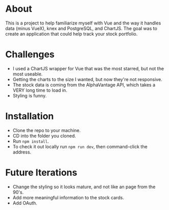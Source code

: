 # About

This is a project to help familiarize myself with Vue and the way it handles data (minus VueX), knex and PostgreSQL, and ChartJS. The goal was to create an application that could help track your stock portfolio.

# Challenges

* I used a ChartJS wrapper for Vue that was the most starred, but not the most useable.
* Getting the charts to the size I wanted, but now they're not responsive.
* The stock data is coming from the AlphaVantage API, which takes a VERY long time to load in.
* Styling is funny.

# Installation

* Clone the repo to your machine.
* CD into the folder you cloned.
* Run `npm install`.
* To check it out locally run `npm run dev`, then command-click the address.

# Future Iterations

* Change the styling so it looks mature, and not like an page from the 90's.
* Add more meaningful information to the stock cards.
* Add OAuth.
